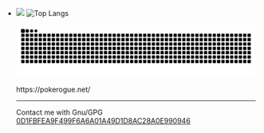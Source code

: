 - ![](https://github-readme-stats.vercel.app/api?username=dhay3&show_icons=true&theme=transparent)
  ![Top Langs](https://github-readme-stats.vercel.app/api/top-langs/?username=dhay3&theme=transparent)

  

  ![](https://raw.githubusercontent.com/dhay3/dhay3/output/github-contribution-grid-snake.svg)

  <frame>https://pokerogue.net/</frame>

  ---
  Contact me with Gnu/GPG [0D1FBFEA9F499F6A6A01A49D1D8AC28A0E990946](https://keys.openpgp.org/vks/v1/by-fingerprint/0D1FBFEA9F499F6A6A01A49D1D8AC28A0E990946) 
